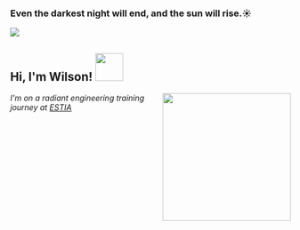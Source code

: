### Even the darkest night will end, and the sun will rise.☀️

<img src="https://github.com/Wilsunrise/Wilsunrise/assets/152748586/9a07a07f-82c2-4b8a-a66b-a309e5e980d7">


<h2> Hi, I'm Wilson! <img src="https://media.giphy.com/media/mGcNjsfWAjY5AEZNw6/giphy.gif" width="50"></h2>
<img align='right' src="https://media.giphy.com/media/ieyl9zmCjO4b4t6qoY/giphy.gif" width="230">
<p><em>I'm on a radiant engineering training journey at <a href="http://https://www.estia.fr/">ESTIA</a<img src="https://media.giphy.com/media/fYSnHlufseco8Fh93Z/giphy.gif" width="30"></br>

